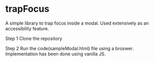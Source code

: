 # trapFocus
A simple library to trap focus inside a modal. Used extensively as an accessibility feature.

Step 1
Clone the repository 

Step 2
Run the code(sampleModal.html) file using a broswer. Implementation has been done using vanilla JS.
